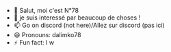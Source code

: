 - 👋 Salut, moi c'est N°78
- 👀 je suis interessé par beaucoup de choses !
- 📫 Go on discord (not here)/Allez sur discord (pas ici)
- 😄 Pronouns: dalimko78
- ⚡ Fun fact: I w

<!---
Dalimko78/Dalimko78 is a ✨ special ✨ repository because its `README.md` (this file) appears on your GitHub profile.
You can click the Preview link to take a look at your changes.
--->

